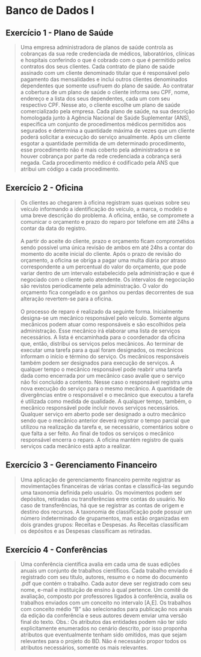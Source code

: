 # Banco de Dados I

##  Exercício 1 - Plano de Saúde

> Uma empresa administradora de planos de saúde controla as cobranças da sua rede
credenciada de médicos, laboratórios, clínicas e hospitais conferindo o que é cobrado com
o que é permitido pelos contratos dos seus clientes. Cada contrato de plano de saúde
assinado com um cliente denominado titular que é responsável pelo pagamento das
mensalidades e inclui outros clientes denominados dependentes que somente usufruem do
plano de saúde. Ao contratar a cobertura de um plano de saúde o cliente informa seu CPF,
nome, endereço e a lista dos seus dependentes, cada um com seu respectivo CPF. Nesse ato,
o cliente escolhe um plano de saúde comercializado pela empresa. Cada plano de saúde, na
sua descrição homologada junto à Agência Nacional de Saúde Suplementar (ANS),
especifica um conjunto de procedimentos médicos permitidos aos segurados e determina a
quantidade máxima de vezes que um cliente poderá solicitar a execução do serviço
anualmente. Após um cliente esgotar a quantidade permitida de um determinado
procedimento, esse procedimento não é mais coberto pela administradora e se houver
cobrança por parte da rede credenciada a cobrança será negada. Cada procedimento
médico é codificado pela ANS que atribui um código a cada procedimento.

## Exercício 2 - Oficina

>Os clientes ao chegarem à oficina registram suas queixas sobre seu veículo informando a
identificação do veículo, a marca, o modelo e uma breve descrição do problema. A oficina,
então, se compromete a comunicar o orçamento e prazo do reparo por telefone em até 24hs
a contar da data do registro.
</br></br>A partir do aceite do cliente, prazo e orçamento ficam comprometidos sendo possível uma
única revisão de ambos em até 24hs a contar do momento do aceite inicial do cliente. Após
o prazo de revisão do orçamento, a oficina se obriga a pagar uma multa diária por atraso
correspondente a um percentual do valor do orçamento, que pode variar dentro de um
intervalo estabelecido pela administração e que é negociado com o cliente pelo atendente.
Os intervalos de negociação são revistos periodicamente pela administração. O valor do
orçamento fica congelado e os ganhos ou perdas decorrentes de sua alteração revertem-se
para a oficina.
</br></br>O processo de reparo é realizado da seguinte forma. Inicialmente designa-se um mecânico
responsável pelo veículo. Somente alguns mecânicos podem atuar como responsáveis e são
escolhidos pela administração. Esse mecânico irá elaborar uma lista de serviços necessários.
A lista é encaminhada para o coordenador da oficina que, então, distribui os serviços pelos
mecânicos. Ao terminar de executar uma tarefa para a qual foram designados, os mecânicos
informam o início e término do serviço. Os mecânicos responsáveis também podem ser
designados para execução de serviços. A qualquer tempo o mecânico responsável pode
reabrir uma tarefa dada como encerrada por um mecânico caso avalie que o serviço não foi
concluído a contento. Nesse caso o responsável registra uma nova execução do serviço para
o mesmo mecânico. A quantidade de divergências entre o responsável e o mecânico que
executou a tarefa é utilizada como medida de qualidade. A qualquer tempo, também, o
mecânico responsável pode incluir novos serviços necessários. Qualquer serviço em aberto
pode ser designado a outro mecânico sendo que o mecânico anterior deverá registrar o tempo
parcial que utilizou na realização da tarefa e, se necessário, comentários sobre o que falta a
ser feito. Ao final de todos os serviços o mecânico responsável encerra o reparo. A oficina
mantém registro de quais serviços cada mecânico está apto a realizar.
 
## Exercício 3 - Gerenciamento Financeiro

>Uma aplicação de gerenciamento financeiro permite registrar as movimentações financeiras
de várias contas e classificá-las segundo uma taxonomia definida pelo usuário. Os
movimentos podem ser depósitos, retiradas ou transferências entre contas do usuário. No
caso de transferências, há que se registrar as contas de origem e destino dos recursos. A
taxonomia de classificação pode possuir um número indeterminado de grupamentos, mas
estão organizadas em dois grandes grupos: Receitas e Despesas. As Receitas classificam os
depósitos e as Despesas classificam as retiradas.
 
## Exercício 4 - Conferências

>Uma conferência científica avalia em cada uma de suas edições anuais um conjunto de
trabalhos científicos. Cada trabalho enviado é registrado com seu título, autores, resumo
e o nome do documento .pdf que contém o trabalho. Cada autor deve ser registrado com
seu nome, e-mail e instituição de ensino à qual pertence. Um comitê de avaliação,
composto por professores ligados à conferência, avalia os trabalhos enviados com um
conceito no intervalo [A,E]. Os trabalhos com conceito médio “B” são selecionados para
publicação nos anais da edição da conferência e seus autores devem enviar uma versão
final do texto. Obs.: Os atributos das entidades podem não ter sido explicitamente
enumerados no cenário descrito, por isso proponha atributos que eventualmente tenham
sido omitidos, mas que sejam relevantes para o projeto do BD. Não é necessário propor
todos os atributos necessários, somente os mais relevantes.